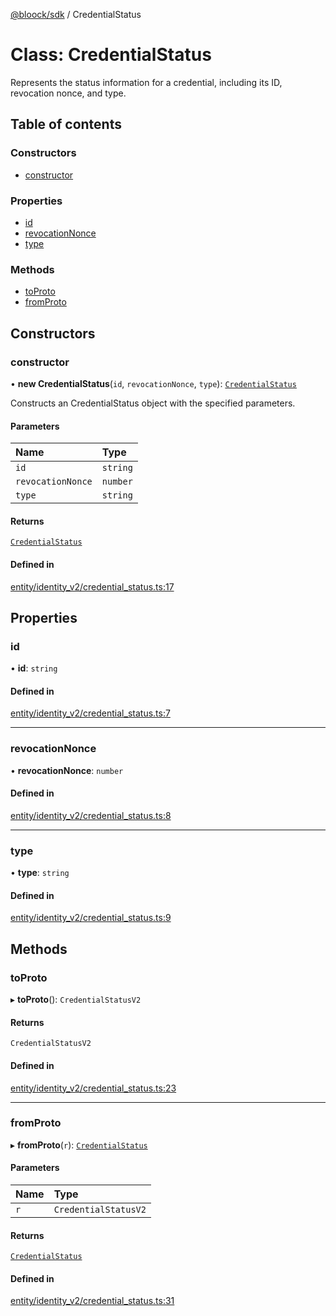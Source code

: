 [@bloock/sdk](../index.md) / CredentialStatus

# Class: CredentialStatus

Represents the status information for a credential, including its ID, revocation nonce, and type.

## Table of contents

### Constructors

- [constructor](CredentialStatus.md#constructor)

### Properties

- [id](CredentialStatus.md#id)
- [revocationNonce](CredentialStatus.md#revocationnonce)
- [type](CredentialStatus.md#type)

### Methods

- [toProto](CredentialStatus.md#toproto)
- [fromProto](CredentialStatus.md#fromproto)

## Constructors

### constructor

• **new CredentialStatus**(`id`, `revocationNonce`, `type`): [`CredentialStatus`](CredentialStatus.md)

Constructs an CredentialStatus object with the specified parameters.

#### Parameters

| Name | Type |
| :------ | :------ |
| `id` | `string` |
| `revocationNonce` | `number` |
| `type` | `string` |

#### Returns

[`CredentialStatus`](CredentialStatus.md)

#### Defined in

[entity/identity_v2/credential_status.ts:17](https://github.com/bloock/bloock-sdk/blob/6fda345/languages/js/src/entity/identity_v2/credential_status.ts#L17)

## Properties

### id

• **id**: `string`

#### Defined in

[entity/identity_v2/credential_status.ts:7](https://github.com/bloock/bloock-sdk/blob/6fda345/languages/js/src/entity/identity_v2/credential_status.ts#L7)

___

### revocationNonce

• **revocationNonce**: `number`

#### Defined in

[entity/identity_v2/credential_status.ts:8](https://github.com/bloock/bloock-sdk/blob/6fda345/languages/js/src/entity/identity_v2/credential_status.ts#L8)

___

### type

• **type**: `string`

#### Defined in

[entity/identity_v2/credential_status.ts:9](https://github.com/bloock/bloock-sdk/blob/6fda345/languages/js/src/entity/identity_v2/credential_status.ts#L9)

## Methods

### toProto

▸ **toProto**(): `CredentialStatusV2`

#### Returns

`CredentialStatusV2`

#### Defined in

[entity/identity_v2/credential_status.ts:23](https://github.com/bloock/bloock-sdk/blob/6fda345/languages/js/src/entity/identity_v2/credential_status.ts#L23)

___

### fromProto

▸ **fromProto**(`r`): [`CredentialStatus`](CredentialStatus.md)

#### Parameters

| Name | Type |
| :------ | :------ |
| `r` | `CredentialStatusV2` |

#### Returns

[`CredentialStatus`](CredentialStatus.md)

#### Defined in

[entity/identity_v2/credential_status.ts:31](https://github.com/bloock/bloock-sdk/blob/6fda345/languages/js/src/entity/identity_v2/credential_status.ts#L31)
